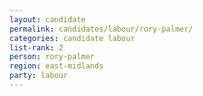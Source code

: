 ```yaml
---
layout: candidate
permalink: candidates/labour/rory-palmer/
categories: candidate labour
list-rank: 2
person: rory-palmer
region: east-midlands
party: labour
---
```


